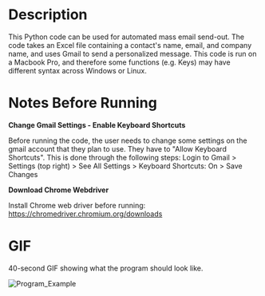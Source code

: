 # Description
This Python code can be used for automated mass email send-out. The code takes an Excel file containing a contact's name, email, and company name, and uses Gmail to send a personalized message. This code is run on a Macbook Pro, and therefore some functions (e.g. Keys) may have different syntax across Windows or Linux.

# Notes Before Running
**Change Gmail Settings - Enable Keyboard Shortcuts**

Before running the code, the user needs to change some settings on the gmail account that they plan to use. They have to "Allow Keyboard Shortcuts".
This is done through the following steps: Login to Gmail > Settings (top right) > See All Settings > Keyboard Shortcuts: On > Save Changes

**Download Chrome Webdriver**

Install Chrome web driver before running: https://chromedriver.chromium.org/downloads

# GIF
40-second GIF showing what the program should look like.

![Program_Example](https://media.giphy.com/media/AH1zTRxxiuMrJ4fcTd/giphy.gif?cid=790b76113d655ca9aa583ba5d4ea8ea76a1d20725f5f9597&rid=giphy.gif&ct=g)
